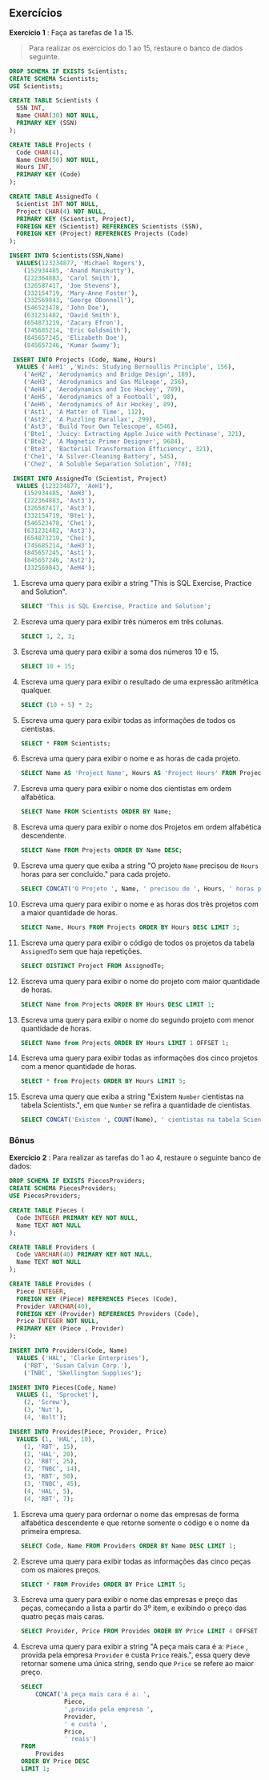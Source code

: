 ## Exercícios



**Exercício 1** : Faça as tarefas de 1 a 15.

> Para realizar os exercícios do 1 ao 15, restaure o banco de dados seguinte.



```sql
DROP SCHEMA IF EXISTS Scientists;
CREATE SCHEMA Scientists;
USE Scientists;

CREATE TABLE Scientists (
  SSN INT,
  Name CHAR(30) NOT NULL,
  PRIMARY KEY (SSN)
);

CREATE TABLE Projects (
  Code CHAR(4),
  Name CHAR(50) NOT NULL,
  Hours INT,
  PRIMARY KEY (Code)
);

CREATE TABLE AssignedTo (
  Scientist INT NOT NULL,
  Project CHAR(4) NOT NULL,
  PRIMARY KEY (Scientist, Project),
  FOREIGN KEY (Scientist) REFERENCES Scientists (SSN),
  FOREIGN KEY (Project) REFERENCES Projects (Code)
);

INSERT INTO Scientists(SSN,Name)
  VALUES(123234877, 'Michael Rogers'),
    (152934485, 'Anand Manikutty'),
    (222364883, 'Carol Smith'),
    (326587417, 'Joe Stevens'),
    (332154719, 'Mary-Anne Foster'),
    (332569843, 'George ODonnell'),
    (546523478, 'John Doe'),
    (631231482, 'David Smith'),
    (654873219, 'Zacary Efron'),
    (745685214, 'Eric Goldsmith'),
    (845657245, 'Elizabeth Doe'),
    (845657246, 'Kumar Swamy');

 INSERT INTO Projects (Code, Name, Hours)
  VALUES ('AeH1' ,'Winds: Studying Bernoullis Principle', 156),
    ('AeH2', 'Aerodynamics and Bridge Design', 189),
    ('AeH3', 'Aerodynamics and Gas Mileage', 256),
    ('AeH4', 'Aerodynamics and Ice Hockey', 789),
    ('AeH5', 'Aerodynamics of a Football', 98),
    ('AeH6', 'Aerodynamics of Air Hockey', 89),
    ('Ast1', 'A Matter of Time', 112),
    ('Ast2', 'A Puzzling Parallax', 299),
    ('Ast3', 'Build Your Own Telescope', 6546),
    ('Bte1', 'Juicy: Extracting Apple Juice with Pectinase', 321),
    ('Bte2', 'A Magnetic Primer Designer', 9684),
    ('Bte3', 'Bacterial Transformation Efficiency', 321),
    ('Che1', 'A Silver-Cleaning Battery', 545),
    ('Che2', 'A Soluble Separation Solution', 778);

 INSERT INTO AssignedTo (Scientist, Project)
  VALUES (123234877, 'AeH1'),
    (152934485, 'AeH3'),
    (222364883, 'Ast3'),
    (326587417, 'Ast3'),
    (332154719, 'Bte1'),
    (546523478, 'Che1'),
    (631231482, 'Ast3'),
    (654873219, 'Che1'),
    (745685214, 'AeH3'),
    (845657245, 'Ast1'),
    (845657246, 'Ast2'),
    (332569843, 'AeH4');
```



1. Escreva uma query para exibir a string "This is SQL Exercise, Practice and Solution".

   ```sql
   SELECT 'This is SQL Exercise, Practice and Solution';
   ```

   

2. Escreva uma query para exibir três números em três colunas.

   ```SQL
   SELECT 1, 2, 3;
   ```

   

3. Escreva uma query para exibir a soma dos números 10 e 15.

   ```sql
   SELECT 10 + 15;
   ```

   

4. Escreva uma query para exibir o resultado de uma expressão aritmética qualquer.

   ```sql
   SELECT (10 + 5) * 2;
   ```

5. Escreva uma query para exibir todas as informações de todos os cientistas.

   ```sql
   SELECT * FROM Scientists;
   ```

   

6. Escreva uma query para exibir o nome e as horas de cada projeto.

   ```sql
   SELECT Name AS 'Project Name', Hours AS 'Project Hours' FROM Projects;
   ```

   

7. Escreva uma query para exibir o nome dos cientistas em ordem alfabética.

   ```sql
   SELECT Name FROM Scientists ORDER BY Name;
   ```

   

8. Escreva uma query para exibir o nome dos Projetos em ordem alfabética descendente.

   ```sql
   SELECT Name FROM Projects ORDER BY Name DESC;
   ```

   

9. Escreva uma query que exiba a string "O projeto `Name` precisou de `Hours` horas para ser concluído." para cada projeto.

   ```sql
   SELECT CONCAT('O Projeto ', Name, ' precisou de ', Hours, ' horas para ser concluído') FROM Projects;
   ```

   

10. Escreva uma query para exibir o nome e as horas dos três projetos com a maior quantidade de horas.

    ```sql
    SELECT Name, Hours FROM Projects ORDER BY Hours DESC LIMIT 3;
    ```

    

11. Escreva uma query para exibir o código de todos os projetos da tabela `AssignedTo` sem que haja repetições.

    ```sql
    SELECT DISTINCT Project FROM AssignedTo; 
    ```

    

12. Escreva uma query para exibir o nome do projeto com maior quantidade de horas.

    ```sql
    SELECT Name from Projects ORDER BY Hours DESC LIMIT 1;
    ```

    

13. Escreva uma query para exibir o nome do segundo projeto com menor quantidade de horas.

    ```sql
    SELECT Name from Projects ORDER BY Hours LIMIT 1 OFFSET 1;
    ```

    

14. Escreva uma query para exibir todas as informações dos cinco projetos com a menor quantidade de horas.

    ```sql
    SELECT * from Projects ORDER BY Hours LIMIT 5;
    ```

    

15. Escreva uma query que exiba a string "Existem `Number` cientistas na tabela Scientists.", em que `Number` se refira a quantidade de cientistas.

    ```sql
    SELECT CONCAT('Existem ', COUNT(Name), ' cientistas na tabela Scientists') FROM Scientists;
    ```



### Bônus

**Exercício 2** : Para realizar as tarefas do 1 ao 4, restaure o seguinte banco de dados:

```sql
DROP SCHEMA IF EXISTS PiecesProviders;
CREATE SCHEMA PiecesProviders;
USE PiecesProviders;

CREATE TABLE Pieces (
  Code INTEGER PRIMARY KEY NOT NULL,
  Name TEXT NOT NULL
);

CREATE TABLE Providers (
  Code VARCHAR(40) PRIMARY KEY NOT NULL,
  Name TEXT NOT NULL
);

CREATE TABLE Provides (
  Piece INTEGER,
  FOREIGN KEY (Piece) REFERENCES Pieces (Code),
  Provider VARCHAR(40),
  FOREIGN KEY (Provider) REFERENCES Providers (Code),
  Price INTEGER NOT NULL,
  PRIMARY KEY (Piece , Provider)
);

INSERT INTO Providers(Code, Name)
  VALUES ('HAL', 'Clarke Enterprises'),
    ('RBT', 'Susan Calvin Corp.'),
    ('TNBC', 'Skellington Supplies');

INSERT INTO Pieces(Code, Name)
  VALUES (1, 'Sprocket'),
    (2, 'Screw'),
    (3, 'Nut'),
    (4, 'Bolt');

INSERT INTO Provides(Piece, Provider, Price)
  VALUES (1, 'HAL', 10),
    (1, 'RBT', 15),
    (2, 'HAL', 20),
    (2, 'RBT', 25),
    (2, 'TNBC', 14),
    (3, 'RBT', 50),
    (3, 'TNBC', 45),
    (4, 'HAL', 5),
    (4, 'RBT', 7);
```



1. Escreva uma query para ordernar o nome das empresas de forma alfabética descendente e que retorne somente o código e o nome da primeira empresa.

   ```sql
   SELECT Code, Name FROM Providers ORDER BY Name DESC LIMIT 1;
   ```

   

2. Escreve uma query para exibir todas as informações das cinco peças com os maiores preços.

   ```sql
   SELECT * FROM Provides ORDER BY Price LIMIT 5;
   ```

   

3. Escreva uma query para exibir o nome das empresas e preço das peças, começando a lista a partir do 3º item, e exibindo o preço das quatro peças mais caras.

   ```sql
   SELECT Provider, Price FROM Provides ORDER BY Price LIMIT 4 OFFSET 2;
   ```

   

4. Escreva uma query para exibir a string "A peça mais cara é a: `Piece` , provida pela empresa `Provider` e custa `Price` reais.", essa query deve retornar somene uma única string, sendo que `Price` se refere ao maior preço.

   ```sql
   SELECT 
       CONCAT('A peça mais cara é a: ',
               Piece,
               ',provida pela empresa ',
               Provider,
               ' e custa ',
               Price,
               ' reais')
   FROM
       Provides
   ORDER BY Price DESC
   LIMIT 1;
   ```

   

